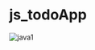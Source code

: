 # js_todoApp  
 <img align="left" src="https://github.com/AkhmatovNurbek/js_todoApp/blob/master/src/main/resources/img.png" alt="java1"/> 
